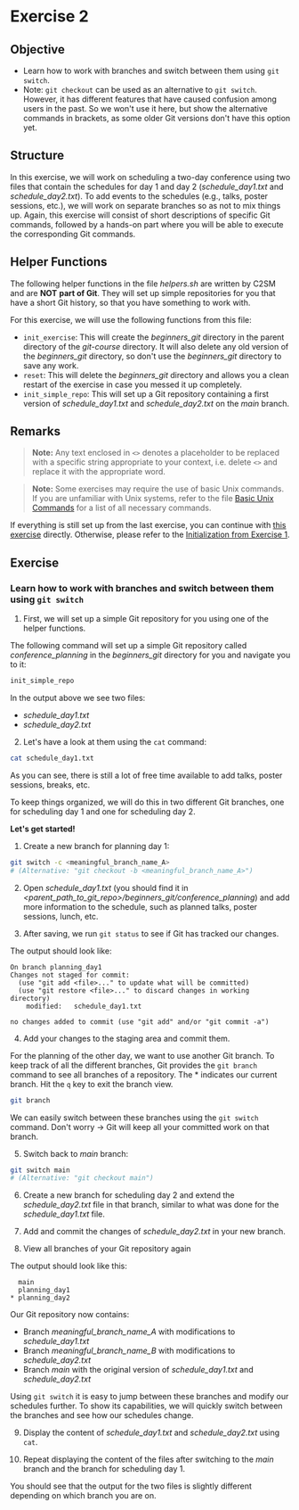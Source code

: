 # Exercise 2

## Objective

   * Learn how to work with branches and switch between them using `git switch`.
   * Note: `git checkout` can be used as an alternative to `git switch`. However, it has different features that have caused confusion among users in the past. So we won't use it here, but show the alternative commands in brackets, as some older Git versions don't have this option yet.

## Structure

In this exercise, we will work on scheduling a two-day conference using two files that contain the schedules for day 1 and day 2 (*schedule_day1.txt* and *schedule_day2.txt*). To add events to the schedules (e.g., talks, poster sessions, etc.), we will work on separate branches so as not to mix things up.
Again, this exercise will consist of short descriptions of specific Git commands, followed by a hands-on part where you will be able to execute the corresponding Git commands.

## Helper Functions

The following helper functions in the file *helpers.sh* are written by C2SM and are **NOT** **part of Git**. They will set up simple repositories for you that have a short Git history, so that you have something to work with.

For this exercise, we will use the following functions from this file:
   * `init_exercise`: This will create the *beginners_git* directory in the parent directory of the *git-course* directory. It will also delete any old version of the *beginners_git* directory, so don't use the *beginners_git* directory to save any work.
   * `reset`: This will delete the *beginners_git* directory and allows you a clean restart of the exercise in case you messed it up completely.
   * `init_simple_repo`: This will set up a Git repository containing a first version of *schedule_day1.txt* and *schedule_day2.txt* on the *main* branch.

## Remarks   

> **Note:** Any text enclosed in `<>` denotes a placeholder to be replaced with a specific string appropriate to your context, i.e. delete `<>` and replace it with the appropriate word.

> **Note:** Some exercises may require the use of basic Unix commands. If you are unfamiliar with Unix systems, refer to the file [Basic Unix Commands](Unix_Commands.md) for a list of all necessary commands.

If everything is still set up from the last exercise, you can continue with [this exercise](#exercise) directly.
Otherwise, please refer to the [Initialization from Exercise 1](Exercise_1_basic_commands.md#initialization).

## Exercise

### Learn how to work with branches and switch between them using `git switch`

1. First, we will set up a simple Git repository for you using one of the helper functions.

The following command will set up a simple Git repository called *conference_planning* in the *beginners_git* directory for you and navigate you to it:
```bash
init_simple_repo
```

In the output above we see two files:
   * *schedule_day1.txt*
   * *schedule_day2.txt*

2. Let's have a look at them using the `cat` command:

```bash
cat schedule_day1.txt
```

As you can see, there is still a lot of free time available to add talks, poster sessions, breaks, etc.

To keep things organized, we will do this in two different Git branches, one for scheduling day 1 and one for scheduling day 2.

**Let's get started!**
1. Create a new branch for planning day 1:
```bash
git switch -c <meaningful_branch_name_A>
# (Alternative: "git checkout -b <meaningful_branch_name_A>")
```

2. Open *schedule_day1.txt* (you should find it in *<parent_path_to_git_repo>/beginners_git/conference_planning*) and add more information to the schedule, such as planned talks, poster sessions, lunch, etc.

3. After saving, we run `git status` to see if Git has tracked our changes.

The output should look like:
```
On branch planning_day1
Changes not staged for commit:
  (use "git add <file>..." to update what will be committed)
  (use "git restore <file>..." to discard changes in working directory)
	modified:   schedule_day1.txt

no changes added to commit (use "git add" and/or "git commit -a")
```

4. Add your changes to the staging area and commit them.

For the planning of the other day, we want to use another Git branch.
To keep track of all the different branches, Git provides the `git branch` command to see all branches of a repository.
The * indicates our current branch. Hit the `q` key to exit the branch view.

```bash
git branch
```

We can easily switch between these branches using the `git switch` command.
Don't worry -> Git will keep all your committed work on that branch.

5. Switch back to *main* branch:
```bash
git switch main
# (Alternative: "git checkout main")
```

6. Create a new branch for scheduling day 2 and extend the *schedule_day2.txt* file in that branch, similar to what was done for the *schedule_day1.txt* file.

7. Add and commit the changes of *schedule_day2.txt* in your new branch.

8. View all branches of your Git repository again

The output should look like this:

```
  main
  planning_day1
* planning_day2
```

Our Git repository now contains:
  * Branch *meaningful_branch_name_A* with modifications to *schedule_day1.txt*
  * Branch *meaningful_branch_name_B* with modifications to *schedule_day2.txt*
  * Branch *main* with the original version of *schedule_day1.txt* and *schedule_day2.txt*
  
Using `git switch` it is easy to jump between these branches and modify our schedules further.
To show its capabilities, we will quickly switch between the branches and see how our schedules change.

9. Display the content of *schedule_day1.txt* and *schedule_day2.txt* using `cat`.

10. Repeat displaying the content of the files after switching to the *main* branch and the branch for scheduling day 1.

You should see that the output for the two files is slightly different depending on which branch you are on.
